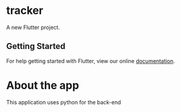# tracker

A new Flutter project.

## Getting Started

For help getting started with Flutter, view our online
[documentation](https://flutter.io/).

# About the app 

This application uses python for the back-end 
